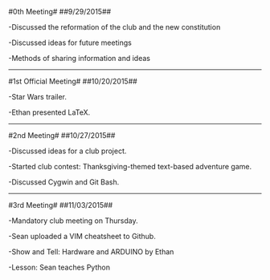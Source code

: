 #0th Meeting#
##9/29/2015##

-Discussed the reformation of the club and the new constitution

-Discussed ideas for future meetings

-Methods of sharing information and ideas

***



#1st Official Meeting#
##10/20/2015##

-Star Wars trailer.

-Ethan presented LaTeX.

***



#2nd Meeting#
##10/27/2015##

-Discussed ideas for a club project.

-Started club contest: Thanksgiving-themed text-based adventure game.

-Discussed Cygwin and Git Bash.

***



#3rd Meeting#
##11/03/2015##

-Mandatory club meeting on Thursday.

-Sean uploaded a VIM cheatsheet to Github.

-Show and Tell: Hardware and ARDUINO by Ethan

-Lesson: Sean teaches Python

